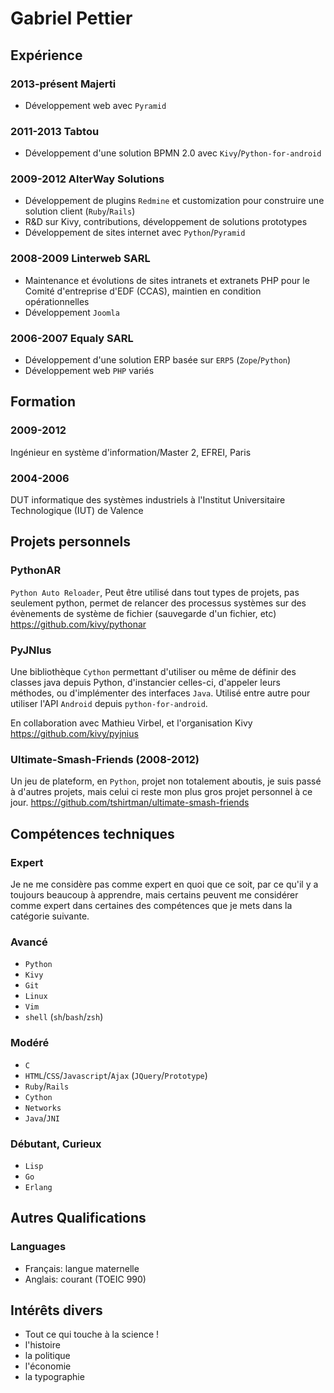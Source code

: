 # Gabriel Pettier

## Expérience


### 2013-présent Majerti

- Développement web avec `Pyramid`

### 2011-2013 Tabtou

- Développement d'une solution BPMN 2.0 avec `Kivy`/`Python-for-android`

### 2009-2012 AlterWay Solutions

- Développement de plugins `Redmine` et customization pour construire une 
solution client (`Ruby`/`Rails`)
- R&D sur Kivy, contributions, développement de solutions prototypes
- Développement de sites internet avec `Python`/`Pyramid`

### 2008-2009 Linterweb SARL

- Maintenance et évolutions de sites intranets et extranets PHP pour le Comité 
d'entreprise d'EDF (CCAS), maintien en condition opérationnelles
- Développement `Joomla`


### 2006-2007 Equaly SARL

- Développement d'une solution ERP basée sur `ERP5` (`Zope`/`Python`)
- Développement web `PHP` variés


## Formation


### 2009-2012

Ingénieur en système d'information/Master 2, EFREI, Paris


### 2004-2006

DUT informatique des systèmes industriels à l'Institut Universitaire 
Technologique (IUT) de Valence


## Projets personnels

### PythonAR

`Python Auto Reloader`, Peut être utilisé dans tout types de projets, pas 
seulement python, permet de relancer des processus systèmes sur des évènements 
de système de fichier (sauvegarde d'un fichier, etc) 
<https://github.com/kivy/pythonar>

### PyJNIus

Une bibliothèque `Cython` permettant d'utiliser ou même de définir des classes 
java depuis Python, d'instancier celles-ci, d'appeler leurs méthodes, ou 
d'implémenter des interfaces `Java`. Utilisé entre autre pour utiliser l'API 
`Android` depuis `python-for-android`.

En collaboration avec Mathieu Virbel, et l'organisation Kivy
<https://github.com/kivy/pyjnius>

### Ultimate-Smash-Friends (2008-2012)

Un jeu de plateform, en `Python`, projet non totalement aboutis, je suis passé 
à d'autres projets, mais celui ci reste mon plus gros projet personnel à ce 
jour.  <https://github.com/tshirtman/ultimate-smash-friends>

## Compétences techniques

### Expert

Je ne me considère pas comme expert en quoi que ce soit, par ce qu'il y a 
toujours beaucoup à apprendre, mais certains peuvent me considérer comme expert 
dans certaines des compétences que je mets dans la catégorie suivante.


### Avancé

- `Python`
- `Kivy`
- `Git`
- `Linux`
- `Vim`
- `shell` (`sh`/`bash`/`zsh`)


### Modéré

- `C`
- `HTML`/`CSS`/`Javascript`/`Ajax` (`JQuery`/`Prototype`)
- `Ruby`/`Rails`
- `Cython`
- `Networks`
- `Java`/`JNI`


### Débutant, Curieux

- `Lisp`
- `Go`
- `Erlang`


## Autres Qualifications

### Languages

- Français: langue maternelle
- Anglais: courant (TOEIC 990)


## Intérêts divers

- Tout ce qui touche à la science !
- l'histoire
- la politique
- l'économie
- la typographie

<link href="markdown.css" rel="stylesheet"></link>
